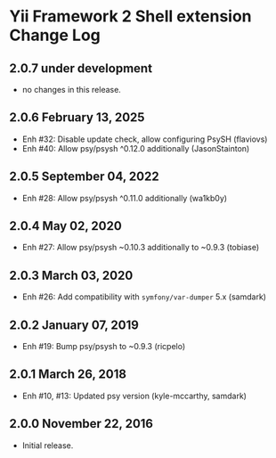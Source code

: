 Yii Framework 2 Shell extension Change Log
==========================================

2.0.7 under development
-----------------------

- no changes in this release.


2.0.6 February 13, 2025
-----------------------

- Enh #32: Disable update check, allow configuring PsySH (flaviovs)
- Enh #40: Allow psy/psysh ^0.12.0 additionally (JasonStainton)


2.0.5 September 04, 2022
------------------------

- Enh #28: Allow psy/psysh ^0.11.0 additionally (wa1kb0y)


2.0.4 May 02, 2020
------------------

- Enh #27: Allow psy/psysh ~0.10.3 additionally to ~0.9.3 (tobiase)


2.0.3 March 03, 2020
--------------------

- Enh #26: Add compatibility with `symfony/var-dumper` 5.x (samdark)


2.0.2 January 07, 2019
----------------------

- Enh #19: Bump psy/psysh to ~0.9.3 (ricpelo)


2.0.1 March 26, 2018
--------------------

- Enh #10, #13: Updated psy version (kyle-mccarthy, samdark)


2.0.0 November 22, 2016
-----------------------

- Initial release.

